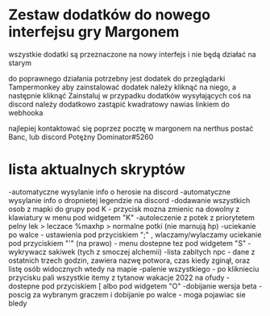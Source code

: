 # Zestaw dodatków do nowego interfejsu gry Margonem

wszystkie dodatki są przeznaczone na nowy interfejs i nie będą działać na starym

do poprawnego działania potrzebny jest dodatek do przeglądarki Tampermonkey
aby zainstalować dodatek należy kliknąć na niego, a następnie kliknąć Zainstaluj
w przypadku dodatków wysyłających coś na discord należy dodatkowo zastąpić kwadratowy nawias linkiem do webhooka

najlepiej kontaktować się poprzez pocztę w margonem na nerthus postać Banc, lub discord Potężny Dominator#5260


# lista aktualnych skryptów

-automatyczne wysylanie info o herosie na discord
-automatyczne wysylanie info o dropnietej legendzie na discord
-dodawanie wszystkich osob z mapki do grupy pod K - przycisk mozna zmienic na dowolny z klawiatury w menu pod widgetem "K"
-autoleczenie z potek z priorytetem pelny lek > leczace %maxhp > normalne potki (nie marnują hp)
-uciekanie po walce - ustawienia pod przyciskiem ";" , wlaczamy/wylaczamy uciekanie pod przyciskiem "'" (na prawo) - menu dostepne tez pod widgetem "S"
-wykrywacz sakiwek (tych z smoczej alchemii)
-lista zabitych npc - dane z ostatnich trzech godzin, zawiera nazwę potwora, czas kiedy zginął, oraz listę osób widocznych wtedy na mapie
-palenie wszystkiego - po kliknieciu przycisku pali wszystkie itemy z tytanow wakacje 2022 na ofudy - dostepne pod przyciskiem [ albo pod widgetem "O"
-dobijanie wersja beta - poscig za wybranym graczem i dobijanie po walce - moga pojawiac sie bledy